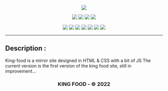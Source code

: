<p align="center">
  <img src="https://github.com/Monsieur9Bre99/King-food-V1/blob/main/images/king-logo.jp">
</p>

<p align="center">
  <img src="https://img.shields.io/badge/Version-1.1-vert?style=for-the-badge">
  <img src="https://img.shields.io/github/stars/Monsieur9Bre99/King-food-V1?style=for-the-badge">
  <img src="https://img.shields.io/github/issues/Monsieur9Bre99/King-food-V1?color=rouge&style=for-the-badge">
  <img src="https://img.shields.io/github/forks/Monsieur9Bre99/King-food-V1?color=sarcelle&style=for-the-badge">
</p>

<p align="center">
  <img src="https://img.shields.io/badge/Auteur-breroot-bleu?style=flat-square">
  <img src="https://img.shields.io/badge/Open%20Source-Oui-darkgreen?style=flat-square">
  <img src="https://img.shields.io/badge/Maintenu-Oui-lightblue?style=flat-square">
  <img src="https://img.shields.io/badge/Ecrit%20en-HTML-red?style=flat-square">
    <img src="https://img.shields.io/badge/Ecrit%20en-CSS-blue?style=flat-square">
    <img src="https://img.shields.io/badge/Ecrit%20en-JS-yellow?style=flat-square">
  <img src="https://hits.seeyoufarm.com/api/count/incr/badge.svg?url=https%3A%2F%2Fgithub.com%2Fbreroot%2Fm2L-coin&title=Visitors&edge_flat=false"/>
</p>

<hr>

## Description :

King-food is a mirror site designed in HTML & CSS with a bit of JS 
The current version is the first version of the king food site, 
still in improvement...

<h3><p align="center">KING FOOD - &copy; 2022</p></h3>

